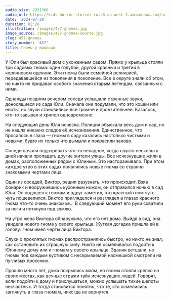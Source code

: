```yaml
---
audio_size: 2931360
audio_url: https://kids-horror-stories-ru.s3.eu-west-1.amazonaws.com/audio/457-gnomes.mp3
date: '2024-07-30'
duration: 02:26
illustration: /images/457-gnomes.jpg
image_source: /images/457-gnomes-source.jpg
slug: 457-gnomes
story_number: '457'
title: Гномы у крыльца
---
```


У Юли был красивый дом с ухоженным садом. Прямо у крыльца стояли три садовых гнома: один голубой, другой красный и третий в коричневом одеянии. Эти гномы были семейной реликвией, передававшейся из поколения в поколение. Все в округе знали об этом, но никто не придавал особого значения старым легендам, связанным с ними.

Однажды поздним вечером соседи услышали странные звуки, доносящиеся из сада Юли. Сначала они подумали, что это кошки или еноты, но звуки становились все громче и пронзительнее. Казалось, кто-то завывал и хрипел одновременно.

На следующий день Юля исчезла. Полиция обыскала весь дом и сад, но не нашла никаких следов её исчезновения. Единственное, что бросалось в глаза — гномы в саду казались настолько чистыми и новыми, будто их только что вымыли и покрасили заново.

Соседи начали подозревать что-то неладное, когда спустя несколько дней начали пропадать другие жители улицы. Все исчезнувшие жили в домах, расположенных рядом с Юлиным. Это настораживало. При этом каждое утро в этих садах появлялись новые гномы со странно знакомыми чертами лица.

Один из соседей, Виктор, решил разузнать, что происходит. Взяв фонарик и вооружившись кухонным ножом, он отправился ночью в сад Юли. Он подошел к гномам и вдруг заметил, что красный гном чуть-чуть пошевелился. Виктор пригляделся и разглядел в глазах красного гнома что-то очень знакомое... В следующий момент его руки схватили за ноги и потянули под землю.

На утро жена Виктора обнаружила, что его нет дома. Выйдя в сад, она увидела нового гнома у своего крыльца. Жуткая догадка пришла ей в голову: гном имел черты лица Виктора.

Слухи о проклятых гномах распространились быстро, но никто не знал, как остановить их страшную силу. Никто не осмеливался подойти к Юлиному дому или к гномам у своего крыльца. Здания ветшали, но гномы под каждым кустиком с нескрываемой насмешкой смотрели на пугливых прохожих.

Прошло много лет, дома покрылись мхом, но гномы стояли крепко на своих местах, как вечные стражи тайн исчезнувших людей. Говорят, если подойти к дому и прислушаться, можно услышать тихие шепоты несчастных. И тогда становится понятно, что те, кто осмелились заглянуть в глаза гномам, никогда не вернутся.